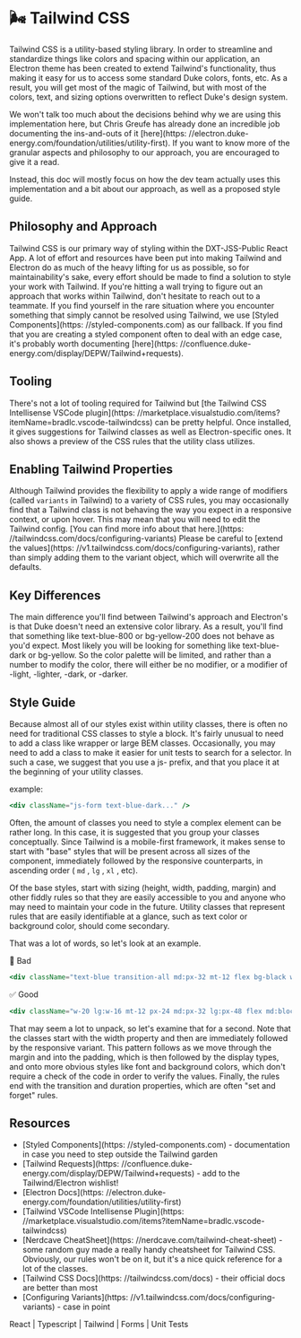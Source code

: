 # 🌬 Tailwind CSS

Tailwind CSS is a utility-based styling library. In order to streamline and standardize things like colors and spacing within our application, an Electron theme has been created to extend Tailwind's functionality, thus making it easy for us to access some standard Duke colors, fonts, etc. As a result, you will get most of the magic of Tailwind, but with most of the colors, text, and sizing options overwritten to reflect Duke's design system.

We won't talk too much about the decisions behind why we are using this implementation here, but Chris Greufe has already done an incredible job documenting the ins-and-outs of it [here](https:
//electron.duke-energy.com/foundation/utilities/utility-first). If you want to know more of the granular aspects and philosophy to our approach, you are encouraged to give it a read.

Instead, this doc will mostly focus on how the dev team actually uses this implementation and a bit about our approach, as well as a proposed style guide.

## Philosophy and Approach

Tailwind CSS is our primary way of styling within the DXT-JSS-Public React App. A lot of effort and resources have been put into making Tailwind and Electron do as much of the heavy lifting for us as possible, so for maintainability's sake, every effort should be made to find a solution to style your work with Tailwind. If you're hitting a wall trying to figure out an approach that works within Tailwind, don't hesitate to reach out to a teammate. If you find yourself in the rare situation where you encounter something that simply cannot be resolved using Tailwind, we use [Styled Components](https:
//styled-components.com) as our fallback. If you find that you are creating a styled component often to deal with an edge case, it's probably worth documenting [here](https:
//confluence.duke-energy.com/display/DEPW/Tailwind+requests).

## Tooling

There's not a lot of tooling required for Tailwind but [the Tailwind CSS Intellisense VSCode plugin](https:
//marketplace.visualstudio.com/items?itemName=bradlc.vscode-tailwindcss) can be pretty helpful. Once installed, it gives suggestions for Tailwind classes as well as Electron-specific ones. It also shows a preview of the CSS rules that the utility class utilizes.

## Enabling Tailwind Properties

Although Tailwind provides the flexibility to apply a wide range of modifiers (called `variants` in Tailwind) to a variety of CSS rules, you may occasionally find that a Tailwind class is not behaving the way you expect in a responsive context, or upon hover. This may mean that you will need to edit the Tailwind config. [You can find more info about that here.](https:
//tailwindcss.com/docs/configuring-variants) Please be careful to [extend the values](https:
//v1.tailwindcss.com/docs/configuring-variants), rather than simply adding them to the variant object, which will overwrite all the defaults.

## Key Differences

The main difference you'll find between Tailwind's approach and Electron's is that Duke doesn't need an extensive color library. As a result, you'll find that something like text-blue-800 or bg-yellow-200 does not behave as you'd expect. Most likely you will be looking for something like text-blue-dark or bg-yellow. So the color palette will be limited, and rather than a number to modify the color, there will either be no modifier, or a modifier of -light, -lighter, -dark, or -darker.

## Style Guide

Because almost all of our styles exist within utility classes, there is often no need for traditional CSS classes to style a block. It's fairly unusual to need to add a class like wrapper or large BEM classes. Occasionally, you may need to add a class to make it easier for unit tests to search for a selector. In such a case, we suggest that you use a js- prefix, and that you place it at the beginning of your utility classes.

example:

```jsx
<div className="js-form text-blue-dark..." />
```

Often, the amount of classes you need to style a complex element can be rather long. In this case, it is suggested that you group your classes conceptually. Since Tailwind is a mobile-first framework, it makes sense to start with "base" styles that will be present across all sizes of the component, immediately followed by the responsive counterparts, in ascending order ( `md` , `lg` , `xl` , etc).

Of the base styles, start with sizing (height, width, padding, margin) and other fiddly rules so that they are easily accessible to you and anyone who may need to maintain your code in the future. Utility classes that represent rules that are easily identifiable at a glance, such as text color or background color, should come secondary.

That was a lot of words, so let's look at an example.

:no_entry_sign: Bad

```jsx
<div className="text-blue transition-all md:px-32 mt-12 flex bg-black w-20 duration-500 md:block px-24 lg:w-16 lg:px-48" />
```

:white_check_mark: Good

```jsx
<div className="w-20 lg:w-16 mt-12 px-24 md:px-32 lg:px-48 flex md:block text-blue bg-black transition-all duration-500 />
```

That may seem a lot to unpack, so let's examine that for a second. Note that the classes start with the width property and then are immediately followed by the responsive variant. This pattern follows as we move through the margin and into the padding, which is then followed by the display types, and onto more obvious styles like font and background colors, which don't require a check of the code in order to verify the values. Finally, the rules end with the transition and duration properties, which are often "set and forget" rules.

## Resources

- [Styled Components](https:
  //styled-components.com) - documentation in case you need to step outside the Tailwind garden
- [Tailwind Requests](https:
  //confluence.duke-energy.com/display/DEPW/Tailwind+requests) - add to the Tailwind/Electron wishlist!
- [Electron Docs](https:
  //electron.duke-energy.com/foundation/utilities/utility-first)
- [Tailwind VSCode Intellisense Plugin](https:
  //marketplace.visualstudio.com/items?itemName=bradlc.vscode-tailwindcss)
- [Nerdcave CheatSheet](https:
  //nerdcave.com/tailwind-cheat-sheet) - some random guy made a really handy cheatsheet for Tailwind CSS. Obviously, our rules won't be on it, but it's a nice quick reference for a lot of the classes.
- [Tailwind CSS Docs](https:
  //tailwindcss.com/docs) - their official docs are better than most
- [Configuring Variants](https:
  //v1.tailwindcss.com/docs/configuring-variants) - case in point

React | Typescript | Tailwind | Forms | Unit Tests
